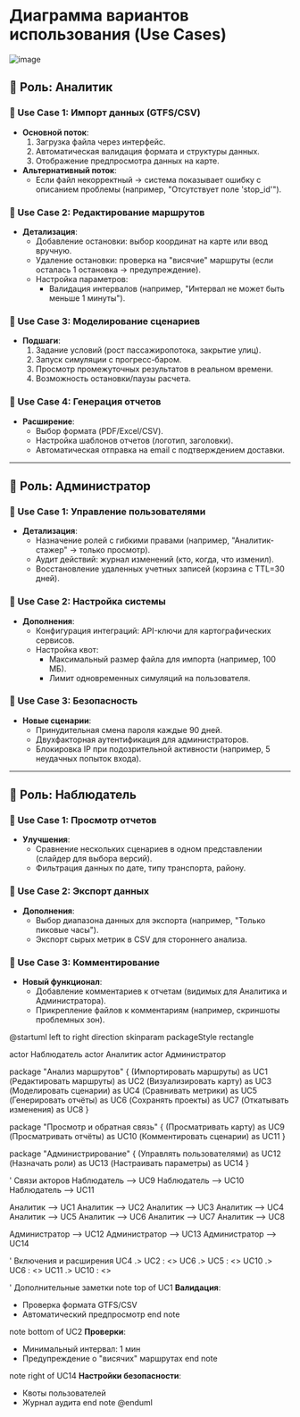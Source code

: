 # Диаграмма вариантов использования (Use Cases)

![image](https://github.com/user-attachments/assets/c2e23dcb-52f9-45a9-b852-f7f776986382)

## 👤 Роль: **Аналитик**

### 🔹 Use Case 1: Импорт данных (GTFS/CSV)
- **Основной поток**:
  1. Загрузка файла через интерфейс.
  2. Автоматическая валидация формата и структуры данных.
  3. Отображение предпросмотра данных на карте.
- **Альтернативный поток**:
  - Если файл некорректный → система показывает ошибку с описанием проблемы (например, "Отсутствует поле 'stop_id'").

### 🔹 Use Case 2: Редактирование маршрутов
- **Детализация**:
  - Добавление остановки: выбор координат на карте или ввод вручную.
  - Удаление остановки: проверка на "висячие" маршруты (если осталась 1 остановка → предупреждение).
  - Настройка параметров: 
    - Валидация интервалов (например, "Интервал не может быть меньше 1 минуты").

### 🔹 Use Case 3: Моделирование сценариев
- **Подшаги**:
  1. Задание условий (рост пассажиропотока, закрытие улиц).
  2. Запуск симуляции с прогресс-баром.
  3. Просмотр промежуточных результатов в реальном времени.
  4. Возможность остановки/паузы расчета.

### 🔹 Use Case 4: Генерация отчетов
- **Расширение**:
  - Выбор формата (PDF/Excel/CSV).
  - Настройка шаблонов отчетов (логотип, заголовки).
  - Автоматическая отправка на email с подтверждением доставки.

---

## 👤 Роль: **Администратор**

### 🔹 Use Case 1: Управление пользователями
- **Детализация**:
  - Назначение ролей с гибкими правами (например, "Аналитик-стажер" → только просмотр).
  - Аудит действий: журнал изменений (кто, когда, что изменил).
  - Восстановление удаленных учетных записей (корзина с TTL=30 дней).

### 🔹 Use Case 2: Настройка системы
- **Дополнения**:
  - Конфигурация интеграций: API-ключи для картографических сервисов.
  - Настройка квот: 
    - Максимальный размер файла для импорта (например, 100 МБ).
    - Лимит одновременных симуляций на пользователя.

### 🔹 Use Case 3: Безопасность
- **Новые сценарии**:
  - Принудительная смена пароля каждые 90 дней.
  - Двухфакторная аутентификация для администраторов.
  - Блокировка IP при подозрительной активности (например, 5 неудачных попыток входа).

---

## 👤 Роль: **Наблюдатель**

### 🔹 Use Case 1: Просмотр отчетов
- **Улучшения**:
  - Сравнение нескольких сценариев в одном представлении (слайдер для выбора версий).
  - Фильтрация данных по дате, типу транспорта, району.

### 🔹 Use Case 2: Экспорт данных
- **Дополнения**:
  - Выбор диапазона данных для экспорта (например, "Только пиковые часы").
  - Экспорт сырых метрик в CSV для стороннего анализа.

### 🔹 Use Case 3: Комментирование
- **Новый функционал**:
  - Добавление комментариев к отчетам (видимых для Аналитика и Администратора).
  - Прикрепление файлов к комментариям (например, скриншоты проблемных зон).


@startuml
left to right direction
skinparam packageStyle rectangle

actor Наблюдатель
actor Аналитик
actor Администратор

package "Анализ маршрутов" {
  (Импортировать маршруты) as UC1
  (Редактировать маршруты) as UC2
  (Визуализировать карту) as UC3
  (Моделировать сценарии) as UC4
  (Сравнивать метрики) as UC5
  (Генерировать отчёты) as UC6
  (Сохранять проекты) as UC7
  (Откатывать изменения) as UC8
}

package "Просмотр и обратная связь" {
  (Просматривать карту) as UC9
  (Просматривать отчёты) as UC10
  (Комментировать сценарии) as UC11
}

package "Администрирование" {
  (Управлять пользователями) as UC12
  (Назначать роли) as UC13
  (Настраивать параметры) as UC14
}

' Связи акторов
Наблюдатель --> UC9
Наблюдатель --> UC10
Наблюдатель --> UC11

Аналитик --> UC1
Аналитик --> UC2
Аналитик --> UC3
Аналитик --> UC4
Аналитик --> UC5
Аналитик --> UC6
Аналитик --> UC7
Аналитик --> UC8

Администратор --> UC12
Администратор --> UC13
Администратор --> UC14

' Включения и расширения
UC4 .> UC2 : <<include>>
UC6 .> UC5 : <<include>>
UC10 .> UC6 : <<extend>>
UC11 .> UC10 : <<extend>>

' Дополнительные заметки
note top of UC1
  **Валидация**:
  - Проверка формата GTFS/CSV
  - Автоматический предпросмотр
end note

note bottom of UC2
  **Проверки**:
  - Минимальный интервал: 1 мин
  - Предупреждение о "висячих" маршрутах
end note

note right of UC14
  **Настройки безопасности**:
  - Квоты пользователей
  - Журнал аудита
end note
@enduml
